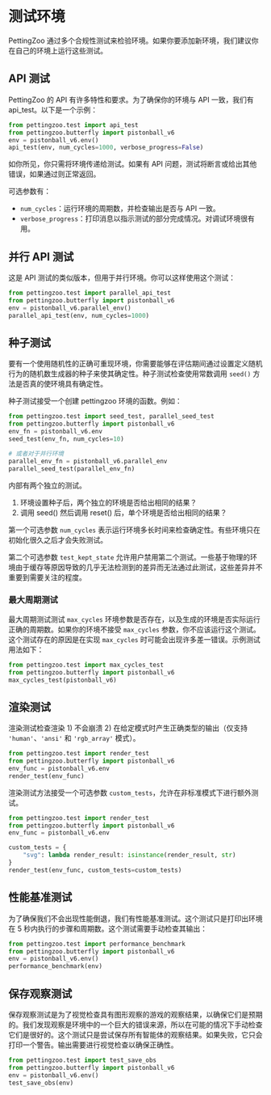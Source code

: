 # 测试环境

PettingZoo 通过多个合规性测试来检验环境。如果你要添加新环境，我们建议你在自己的环境上运行这些测试。

## API 测试

PettingZoo 的 API 有许多特性和要求。为了确保你的环境与 API 一致，我们有 api_test。以下是一个示例：

``` python
from pettingzoo.test import api_test
from pettingzoo.butterfly import pistonball_v6
env = pistonball_v6.env()
api_test(env, num_cycles=1000, verbose_progress=False)
```

如你所见，你只需将环境传递给测试。如果有 API 问题，测试将断言或给出其他错误，如果通过则正常返回。

可选参数有：

* `num_cycles`：运行环境的周期数，并检查输出是否与 API 一致。
* `verbose_progress`：打印消息以指示测试的部分完成情况。对调试环境很有用。

## 并行 API 测试

这是 API 测试的类似版本，但用于并行环境。你可以这样使用这个测试：

``` python
from pettingzoo.test import parallel_api_test
from pettingzoo.butterfly import pistonball_v6
env = pistonball_v6.parallel_env()
parallel_api_test(env, num_cycles=1000)
```

## 种子测试

要有一个使用随机性的正确可重现环境，你需要能够在评估期间通过设置定义随机行为的随机数生成器的种子来使其确定性。种子测试检查使用常数调用 `seed()` 方法是否真的使环境具有确定性。

种子测试接受一个创建 pettingzoo 环境的函数。例如：

``` python
from pettingzoo.test import seed_test, parallel_seed_test
from pettingzoo.butterfly import pistonball_v6
env_fn = pistonball_v6.env
seed_test(env_fn, num_cycles=10)

# 或者对于并行环境
parallel_env_fn = pistonball_v6.parallel_env
parallel_seed_test(parallel_env_fn)
```

内部有两个独立的测试。

1. 环境设置种子后，两个独立的环境是否给出相同的结果？
2. 调用 seed() 然后调用 reset() 后，单个环境是否给出相同的结果？

第一个可选参数 `num_cycles` 表示运行环境多长时间来检查确定性。有些环境只在初始化很久之后才会失败测试。

第二个可选参数 `test_kept_state` 允许用户禁用第二个测试。一些基于物理的环境由于缓存等原因导致的几乎无法检测到的差异而无法通过此测试，这些差异并不重要到需要关注的程度。

### 最大周期测试

最大周期测试测试 `max_cycles` 环境参数是否存在，以及生成的环境是否实际运行正确的周期数。如果你的环境不接受 `max_cycles` 参数，你不应该运行这个测试。这个测试存在的原因是在实现 `max_cycles` 时可能会出现许多差一错误。示例测试用法如下：

``` python
from pettingzoo.test import max_cycles_test
from pettingzoo.butterfly import pistonball_v6
max_cycles_test(pistonball_v6)
```

## 渲染测试

渲染测试检查渲染 1) 不会崩溃 2) 在给定模式时产生正确类型的输出（仅支持 `'human'`、`'ansi'` 和 `'rgb_array'` 模式）。
``` python
from pettingzoo.test import render_test
from pettingzoo.butterfly import pistonball_v6
env_func = pistonball_v6.env
render_test(env_func)
```

渲染测试方法接受一个可选参数 `custom_tests`，允许在非标准模式下进行额外测试。

``` python
from pettingzoo.test import render_test
from pettingzoo.butterfly import pistonball_v6
env_func = pistonball_v6.env

custom_tests = {
    "svg": lambda render_result: isinstance(render_result, str)
}
render_test(env_func, custom_tests=custom_tests)
```

## 性能基准测试

为了确保我们不会出现性能倒退，我们有性能基准测试。这个测试只是打印出环境在 5 秒内执行的步骤和周期数。这个测试需要手动检查其输出：

``` python
from pettingzoo.test import performance_benchmark
from pettingzoo.butterfly import pistonball_v6
env = pistonball_v6.env()
performance_benchmark(env)
```

## 保存观察测试

保存观察测试是为了视觉检查具有图形观察的游戏的观察结果，以确保它们是预期的。我们发现观察是环境中的一个巨大的错误来源，所以在可能的情况下手动检查它们是很好的。这个测试只是尝试保存所有智能体的观察结果。如果失败，它只会打印一个警告。输出需要进行视觉检查以确保正确性。

``` python
from pettingzoo.test import test_save_obs
from pettingzoo.butterfly import pistonball_v6
env = pistonball_v6.env()
test_save_obs(env)
```
